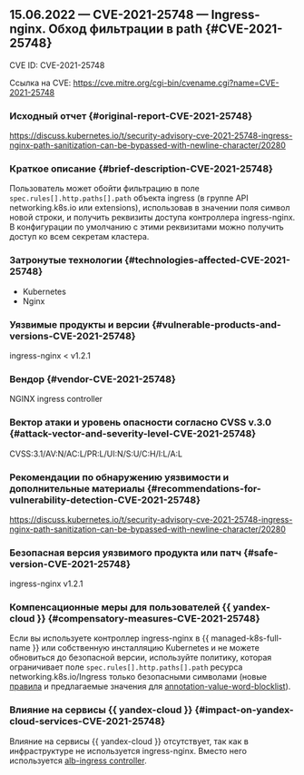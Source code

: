 ## 15.06.2022 — CVE-2021-25748 — Ingress-nginx. Обход фильтрации в path {#CVE-2021-25748}

CVE ID: CVE-2021-25748

Ссылка на CVE: <https://cve.mitre.org/cgi-bin/cvename.cgi?name=CVE-2021-25748>

### Исходный отчет {#original-report-CVE-2021-25748}

<https://discuss.kubernetes.io/t/security-advisory-cve-2021-25748-ingress-nginx-path-sanitization-can-be-bypassed-with-newline-character/20280>

### Краткое описание {#brief-description-CVE-2021-25748}

Пользователь может обойти фильтрацию в поле `spec.rules[].http.paths[].path` объекта ingress (в группе API networking.k8s.io или extensions), использовав в значении поля символ новой строки, и получить реквизиты доступа контроллера ingress-nginx. В конфигурации по умолчанию с этими реквизитами можно получить доступ ко всем секретам кластера.

### Затронутые технологии {#technologies-affected-CVE-2021-25748}

* Kubernetes
* Nginx

### Уязвимые продукты и версии {#vulnerable-products-and-versions-CVE-2021-25748}

ingress-nginx < v1.2.1

### Вендор {#vendor-CVE-2021-25748}

NGINX ingress controller

### Вектор атаки и уровень опасности согласно CVSS v.3.0 {#attack-vector-and-severity-level-CVE-2021-25748}

CVSS:3.1/AV:N/AC:L/PR:L/UI:N/S:U/C:H/I:L/A:L

### Рекомендации по обнаружению уязвимости и дополнительные материалы {#recommendations-for-vulnerability-detection-CVE-2021-25748}

<https://discuss.kubernetes.io/t/security-advisory-cve-2021-25748-ingress-nginx-path-sanitization-can-be-bypassed-with-newline-character/20280>

### Безопасная версия уязвимого продукта или патч {#safe-version-CVE-2021-25748}

ingress-nginx v1.2.1

### Компенсационные меры для пользователей {{ yandex-cloud }} {#compensatory-measures-CVE-2021-25748}

Если вы используете контроллер ingress-nginx в {{ managed-k8s-full-name }} или собственную инсталляцию Kubernetes и не можете обновиться до безопасной версии, используйте политику, которая ограничивает поле `spec.rules[].http.paths[].path` ресурса networking.k8s.io/Ingress только безопасными символами (новые [правила](https://github.com/kubernetes/ingress-nginx/blame/main/internal/ingress/inspector/rules.go) и предлагаемые значения для [annotation-value-word-blocklist](https://kubernetes.github.io/ingress-nginx/user-guide/nginx-configuration/configmap/#annotation-value-word-blocklist)).

### Влияние на сервисы {{ yandex-cloud }} {#impact-on-yandex-cloud-services-CVE-2021-25748}

Влияние на сервисы {{ yandex-cloud }} отсутствует, так как в инфраструктуре не используется ingress-nginx. Вместо него используется [alb-ingress controller](../../../application-load-balancer/tools/k8s-ingress-controller/index.md).
